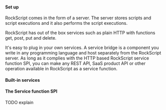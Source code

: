 #### Set up

RockScript comes in the form of a server.  The server stores scripts and script executions
and it also performs the script executions.

RockScript has out of the box services such as plain HTTP with functions get, post, put
and delete.

It's easy to plug in your own services. A service bridge is a component you write in any
programming language and host separately from the RockScript server.  As long as it complies
with the HTTP based RockScript service function SPI, you can make any REST API, SaaS product
API or other operation available in RockScript as a service function.

#### Built-in services

#### The Service function SPI

TODO explain 